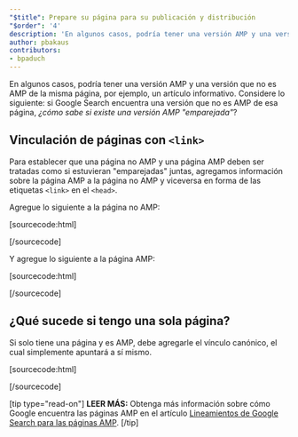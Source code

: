 ```yaml
---
"$title": Prepare su página para su publicación y distribución
"$order": '4'
description: 'En algunos casos, podría tener una versión AMP y una versión que no es de AMP de la misma página, por ejemplo, un artículo informativo. Considere lo siguiente: si Google Search...'
author: pbakaus
contributors:
- bpaduch
---
```


En algunos casos, podría tener una versión AMP y una versión que no es AMP de la misma página, por ejemplo, un artículo informativo. Considere lo siguiente: si Google Search encuentra una versión que no es AMP de esa página, *¿cómo sabe si existe una versión AMP "emparejada"*?

## Vinculación de páginas con `<link>`

Para establecer que una página no AMP y una página AMP deben ser tratadas como si estuvieran "emparejadas" juntas, agregamos información sobre la página AMP a la página no AMP y viceversa en forma de las etiquetas `<link>` en el `<head>`.

Agregue lo siguiente a la página no AMP:

[sourcecode:html]
<link rel="amphtml" href="https://www.example.com/url/to/amp/document.html">
[/sourcecode]

Y agregue lo siguiente a la página AMP:

[sourcecode:html]
<link rel="canonical" href="https://www.example.com/url/to/full/document.html">
[/sourcecode]

## ¿Qué sucede si tengo una sola página?

Si solo tiene una página y es AMP, debe agregarle el vínculo canónico, el cual simplemente apuntará a sí mismo.

[sourcecode:html]
<link rel="canonical" href="https://www.example.com/url/to/amp/document.html">
[/sourcecode]

[tip type="read-on"] <strong>LEER MÁS:</strong> Obtenga más información sobre cómo Google encuentra las páginas AMP en el artículo <a class="" href="https://support.google.com/webmasters/answer/6340290">Lineamientos de Google Search para las páginas AMP</a>. [/tip]
